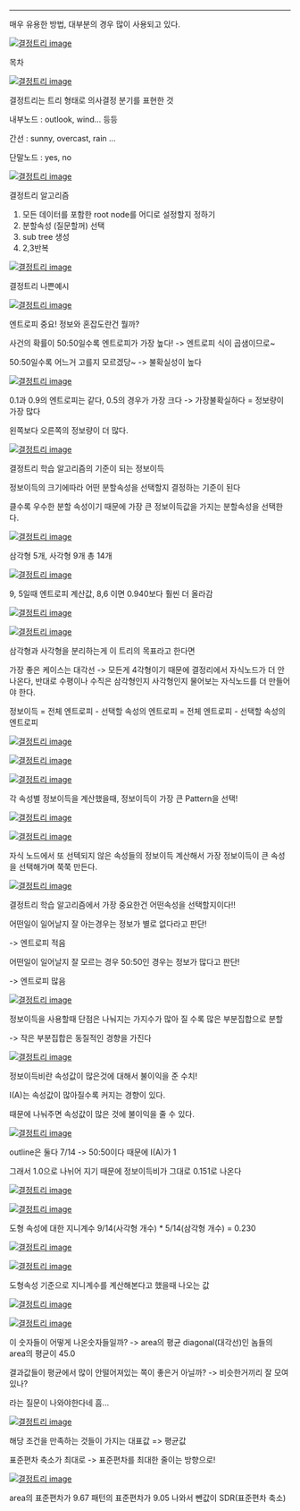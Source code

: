 ---

매우 유용한 방법, 대부분의 경우 많이 사용되고 있다.

[![결정트리  image](https://slid-capture.s3.ap-northeast-2.amazonaws.com/public/capture_images/b7ff3744254d40f88ed4890656624cef/ea182c07-6d4c-442f-b748-22b4ea7b8648.png)](https://slid.cc/vdocs/b7ff3744254d40f88ed4890656624cef?v=1d5c0946d9b8468baa8075563f074152&start=141.98616)

목차

[![결정트리  image](https://slid-capture.s3.ap-northeast-2.amazonaws.com/public/capture_images/b7ff3744254d40f88ed4890656624cef/b402db75-84f0-4a4d-9751-a21400239a8d.png)](https://slid.cc/vdocs/b7ff3744254d40f88ed4890656624cef?v=1d5c0946d9b8468baa8075563f074152&start=165.005348)

결정트리는 트리 형태로 의사결정 분기를 표현한 것

내부노드 : outlook, wind... 등등

간선 : sunny, overcast, rain ...

단말노드 : yes, no

[![결정트리  image](https://slid-capture.s3.ap-northeast-2.amazonaws.com/public/capture_images/b7ff3744254d40f88ed4890656624cef/9eb7c19f-d197-4854-8825-1b0ceedcd09d.png)](https://slid.cc/vdocs/b7ff3744254d40f88ed4890656624cef?v=1d5c0946d9b8468baa8075563f074152&start=1171.515898)

결정트리 알고리즘

1.  모든 데이터를 포함한 root node를 어디로 설정할지 정하기
2.  분할속성 (질문할꺼) 선택
3.  sub tree 생성
4.  2,3반복

[![결정트리  image](https://slid-capture.s3.ap-northeast-2.amazonaws.com/public/capture_images/b7ff3744254d40f88ed4890656624cef/145f922a-8fe6-496a-8554-691dd5cc0d53.png)](https://slid.cc/vdocs/b7ff3744254d40f88ed4890656624cef?v=1d5c0946d9b8468baa8075563f074152&start=1249.743767)

결정트리 나쁜예시

[![결정트리  image](https://slid-capture.s3.ap-northeast-2.amazonaws.com/public/capture_images/b7ff3744254d40f88ed4890656624cef/a60fd9a2-f0b3-46de-9276-ba8f76754ce4.png)](https://slid.cc/vdocs/b7ff3744254d40f88ed4890656624cef?v=d36f4c870bbf4be48574600731470d44&start=337.813926)

엔트로피 중요! 정보와 혼잡도란건 뭘까?

사건의 확률이 50:50일수록 엔트로피가 가장 높다! -> 엔트로피 식이 곱샘이므로~

50:50일수록 어느거 고를지 모르겠당~ -> 불확실성이 높다

[![결정트리  image](https://slid-capture.s3.ap-northeast-2.amazonaws.com/public/capture_images/b7ff3744254d40f88ed4890656624cef/f31ca352-c027-4307-a0df-4e0d4485fbbb.png)](https://slid.cc/vdocs/b7ff3744254d40f88ed4890656624cef?v=d36f4c870bbf4be48574600731470d44&start=880.762963)

0.1과 0.9의 엔트로피는 같다, 0.5의 경우가 가장 크다 -> 가장불확실하다 = 정보량이 가장 많다

왼쪽보다 오른쪽의 정보량이 더 많다.

[![결정트리  image](https://slid-capture.s3.ap-northeast-2.amazonaws.com/public/image_upload/b7ff3744254d40f88ed4890656624cef/4a472384-22ac-40ac-81af-280023ba13d8.png)](undefined)

결정트리 학습 알고리즘의 기준이 되는 정보이득

정보이득의 크기에따라 어떤 분할속성을 선택할지 결정하는 기준이 된다

클수록 우수한 분할 속성이기 때문에 가장 큰 정보이득값을 가지는 분할속성을 선택한다.

[![결정트리  image](https://slid-capture.s3.ap-northeast-2.amazonaws.com/public/capture_images/b7ff3744254d40f88ed4890656624cef/120ea413-cf13-4eca-88af-a0ea384e314f.png)](https://slid.cc/vdocs/b7ff3744254d40f88ed4890656624cef?v=b46de51a65434e5b8f8db4324d805fdd&start=20.759085)

삼각형 5개, 사각형 9개 총 14개

[![결정트리  image](https://slid-capture.s3.ap-northeast-2.amazonaws.com/public/capture_images/b7ff3744254d40f88ed4890656624cef/2344112f-2a0f-43cf-a4c8-745ca40013a0.png)](https://slid.cc/vdocs/b7ff3744254d40f88ed4890656624cef?v=b46de51a65434e5b8f8db4324d805fdd&start=217.890327)

9, 5일때 엔트로피 계산값, 8,6 이면 0.940보다 훨씬 더 올라감

[![결정트리  image](https://slid-capture.s3.ap-northeast-2.amazonaws.com/public/capture_images/b7ff3744254d40f88ed4890656624cef/2b72dab3-1059-464c-b3e7-d8d661fb8b81.png)](https://slid.cc/vdocs/b7ff3744254d40f88ed4890656624cef?v=b46de51a65434e5b8f8db4324d805fdd&start=396.071904)

[![결정트리  image](https://slid-capture.s3.ap-northeast-2.amazonaws.com/public/capture_images/b7ff3744254d40f88ed4890656624cef/158554f4-caa3-4313-8ea8-0d2efc8f7384.png)](https://slid.cc/vdocs/b7ff3744254d40f88ed4890656624cef?v=b46de51a65434e5b8f8db4324d805fdd&start=568.259851)

삼각형과 사각형을 분리하는게 이 트리의 목표라고 한다면

가장 좋은 케이스는 대각선 -> 모든게 4각형이기 때문에 결정리에서 자식노드가 더 안나온다, 반대로 수평이나 수직은 삼각형인지 사각형인지 물어보는 자식노드를 더 만들어야 한다.

정보이득 = 전체 엔트로피 - 선택할 속성의 엔트로피 = 전체 엔트로피 - 선택할 속성의 엔트로피

[![결정트리  image](https://slid-capture.s3.ap-northeast-2.amazonaws.com/public/capture_images/b7ff3744254d40f88ed4890656624cef/ea71847d-fae2-42d0-962e-058be40ffb66.png)](https://slid.cc/vdocs/b7ff3744254d40f88ed4890656624cef?v=b46de51a65434e5b8f8db4324d805fdd&start=605.194026)

[![결정트리  image](https://slid-capture.s3.ap-northeast-2.amazonaws.com/public/capture_images/b7ff3744254d40f88ed4890656624cef/88413969-0a35-48e0-9e03-6058610d7cc6.png)](https://slid.cc/vdocs/b7ff3744254d40f88ed4890656624cef?v=b46de51a65434e5b8f8db4324d805fdd&start=717.785703)

[![결정트리  image](https://slid-capture.s3.ap-northeast-2.amazonaws.com/public/capture_images/b7ff3744254d40f88ed4890656624cef/3bd2b98e-5f9d-4380-9010-cae5b26f13e8.png)](https://slid.cc/vdocs/b7ff3744254d40f88ed4890656624cef?v=b46de51a65434e5b8f8db4324d805fdd&start=735.459619)

각 속성별 정보이득을 계산했을때, 정보이득이 가장 큰 Pattern을 선택!

[![결정트리  image](https://slid-capture.s3.ap-northeast-2.amazonaws.com/public/capture_images/b7ff3744254d40f88ed4890656624cef/4d0b6297-5827-4238-b68f-77a476f0108e.png)](https://slid.cc/vdocs/b7ff3744254d40f88ed4890656624cef?v=b46de51a65434e5b8f8db4324d805fdd&start=844.646145)

[![결정트리  image](https://slid-capture.s3.ap-northeast-2.amazonaws.com/public/capture_images/b7ff3744254d40f88ed4890656624cef/42041bd7-75be-468a-b2dc-4fe519191876.png)](https://slid.cc/vdocs/b7ff3744254d40f88ed4890656624cef?v=b46de51a65434e5b8f8db4324d805fdd&start=912.111676)

자식 노드에서 또 선텍되지 않은 속성들의 정보이득 계산해서 가장 정보이득이 큰 속성을 선택해가며 쭉쭉 만든다.

[![결정트리  image](https://slid-capture.s3.ap-northeast-2.amazonaws.com/public/capture_images/b7ff3744254d40f88ed4890656624cef/e2ba3413-ec76-45b3-b084-cbc4efee05a5.png)](https://slid.cc/vdocs/b7ff3744254d40f88ed4890656624cef?v=1329f6debe874973b72533a1ea28e6e9&start=10.769814)

결정트리 학습 알고리즘에서 가장 중요한건 어떤속성을 선택할지이다!!

어떤일이 일어날지 잘 아는경우는 정보가 별로 없다라고 판단!

\-> 엔트로피 적음

어떤일이 일어날지 잘 모르는 경우 50:50인 경우는 정보가 많다고 판단!

\-> 엔트로피 많음

[![결정트리  image](https://slid-capture.s3.ap-northeast-2.amazonaws.com/public/capture_images/b7ff3744254d40f88ed4890656624cef/82e8e72c-0f88-4eef-baed-4717e7ab898c.png)](https://slid.cc/vdocs/b7ff3744254d40f88ed4890656624cef?v=1329f6debe874973b72533a1ea28e6e9&start=212.299603)

정보이득을 사용할때 단점은 나눠지는 가지수가 많아 질 수록 많은 부분집합으로 분할

\-> 작은 부분집합은 동질적인 경향을 가진다

[![결정트리  image](https://slid-capture.s3.ap-northeast-2.amazonaws.com/public/capture_images/b7ff3744254d40f88ed4890656624cef/34218ce9-8ea4-43f6-9891-d4dffd9b8b24.png)](https://slid.cc/vdocs/b7ff3744254d40f88ed4890656624cef?v=1329f6debe874973b72533a1ea28e6e9&start=581.730108)

정보이득비란 속성값이 많은것에 대해서 불이익을 준 수치!

I(A)는 속성값이 많아질수록 커지는 경향이 있다.

때문에 나눠주면 속성값이 많은 것에 불이익을 줄 수 있다.

[![결정트리  image](https://slid-capture.s3.ap-northeast-2.amazonaws.com/public/capture_images/b7ff3744254d40f88ed4890656624cef/fe072dae-817e-4d6f-abde-d002096d2bfb.png)](https://slid.cc/vdocs/b7ff3744254d40f88ed4890656624cef?v=1329f6debe874973b72533a1ea28e6e9&start=693.474754)

outline은 둘다 7/14 -> 50:50이다 때문에 I(A)가 1

그래서 1.0으로 나뉘어 지기 때문에 정보이득비가 그대로 0.151로 나온다

[![결정트리  image](https://slid-capture.s3.ap-northeast-2.amazonaws.com/public/capture_images/b7ff3744254d40f88ed4890656624cef/100b62b5-18a1-4f34-b962-a3b35b777d18.png)](https://slid.cc/vdocs/b7ff3744254d40f88ed4890656624cef?v=1329f6debe874973b72533a1ea28e6e9&start=857.718653)

[![결정트리  image](https://slid-capture.s3.ap-northeast-2.amazonaws.com/public/capture_images/b7ff3744254d40f88ed4890656624cef/55efee23-9ccf-402f-8fe1-7c8733ba0666.png)](https://slid.cc/vdocs/b7ff3744254d40f88ed4890656624cef?v=1329f6debe874973b72533a1ea28e6e9&start=919.860855)

도형 속성에 대한 지니계수 9/14(사각형 개수) \* 5/14(삼각형 개수) = 0.230

[![결정트리  image](https://slid-capture.s3.ap-northeast-2.amazonaws.com/public/capture_images/b7ff3744254d40f88ed4890656624cef/7c078fa7-85a8-42c5-bc6e-196b080c0723.png)](https://slid.cc/vdocs/b7ff3744254d40f88ed4890656624cef?v=1329f6debe874973b72533a1ea28e6e9&start=1085.164676)

[![결정트리  image](https://slid-capture.s3.ap-northeast-2.amazonaws.com/public/capture_images/b7ff3744254d40f88ed4890656624cef/6dfdeede-57ba-4334-9718-d7e9858b2ef2.png)](https://slid.cc/vdocs/b7ff3744254d40f88ed4890656624cef?v=1329f6debe874973b72533a1ea28e6e9&start=1193.629319)

도형속성 기준으로 지니계수를 계산해본다고 했을때 나오는 값

[![결정트리  image](https://slid-capture.s3.ap-northeast-2.amazonaws.com/public/capture_images/b7ff3744254d40f88ed4890656624cef/f1d79d51-9816-4ea6-8321-7d982c090bdf.png)](https://slid.cc/vdocs/b7ff3744254d40f88ed4890656624cef?v=b471325e78514936becf543a7b59ad5f&start=53.766648)

[![결정트리  image](https://slid-capture.s3.ap-northeast-2.amazonaws.com/public/capture_images/b7ff3744254d40f88ed4890656624cef/761a670c-40ff-4037-b7ea-b33fb474965c.png)](https://slid.cc/vdocs/b7ff3744254d40f88ed4890656624cef?v=b471325e78514936becf543a7b59ad5f&start=458.402868)

이 숫자들이 어떻게 나온숫자들일까? -> area의 평균 diagonal(대각선)인 놈들의 area의 평균이 45.0

결과값들이 평균에서 많이 안떨어져있는 쪽이 좋은거 아닐까? -> 비슷한거끼리 잘 모여있나?

라는 질문이 나와야한다네 흠...

[![결정트리  image](https://slid-capture.s3.ap-northeast-2.amazonaws.com/public/capture_images/b7ff3744254d40f88ed4890656624cef/47fa766d-362e-4881-81fb-763ed9210c54.png)](https://slid.cc/vdocs/b7ff3744254d40f88ed4890656624cef?v=b471325e78514936becf543a7b59ad5f&start=807.501062)

해당 조건을 만족하는 것들이 가지는 대표값 => 평균값

표준편차 축소가 최대로 -> 표준편차를 최대한 줄이는 방향으로!

[![결정트리  image](https://slid-capture.s3.ap-northeast-2.amazonaws.com/public/capture_images/b7ff3744254d40f88ed4890656624cef/7e4dd08a-31bb-4533-a96b-95d82e487186.png)](https://slid.cc/vdocs/b7ff3744254d40f88ed4890656624cef?v=b471325e78514936becf543a7b59ad5f&start=989.928593)

area의 표준편차가 9.67 패턴의 표준편차가 9.05 나와서 뺀값이 SDR(표준편차 축소)
